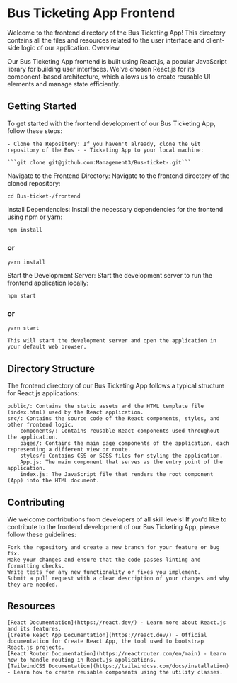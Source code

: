 # Bus Ticketing App Frontend

Welcome to the frontend directory of the Bus Ticketing App! This directory contains all the files and resources related to the user interface and client-side logic of our application.
Overview

Our Bus Ticketing App frontend is built using React.js, a popular JavaScript library for building user interfaces. We've chosen React.js for its component-based architecture, which allows us to create reusable UI elements and manage state efficiently.

## Getting Started

To get started with the frontend development of our Bus Ticketing App, follow these steps:

    - Clone the Repository: If you haven't already, clone the Git repository of the Bus - - Ticketing App to your local machine:

    ```git clone git@github.com:Management3/Bus-ticket-.git```

Navigate to the Frontend Directory: Navigate to the frontend directory of the cloned repository:

`cd Bus-ticket-/frontend`

Install Dependencies: Install the necessary dependencies for the frontend using npm or yarn:

`npm install`

### or

`yarn install`

Start the Development Server: Start the development server to run the frontend application locally:

`npm start`

### or

`yarn start`

    This will start the development server and open the application in your default web browser.

## Directory Structure

The frontend directory of our Bus Ticketing App follows a typical structure for React.js applications:

    public/: Contains the static assets and the HTML template file (index.html) used by the React application.
    src/: Contains the source code of the React components, styles, and other frontend logic.
        components/: Contains reusable React components used throughout the application.
        pages/: Contains the main page components of the application, each representing a different view or route.
        styles/: Contains CSS or SCSS files for styling the application.
        App.js: The main component that serves as the entry point of the application.
        index.js: The JavaScript file that renders the root component (App) into the HTML document.

## Contributing

We welcome contributions from developers of all skill levels! If you'd like to contribute to the frontend development of our Bus Ticketing App, please follow these guidelines:

    Fork the repository and create a new branch for your feature or bug fix.
    Make your changes and ensure that the code passes linting and formatting checks.
    Write tests for any new functionality or fixes you implement.
    Submit a pull request with a clear description of your changes and why they are needed.

## Resources

    [React Documentation](https://react.dev/) - Learn more about React.js and its features.
    [Create React App Documentation](https://react.dev/) - Official documentation for Create React App, the tool used to bootstrap React.js projects.
    [React Router Documentation](https://reactrouter.com/en/main) - Learn how to handle routing in React.js applications.
    [TailwindCSS Documentation](https://tailwindcss.com/docs/installation) - Learn how to create reusable components using the utility classes.
